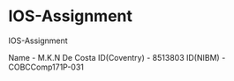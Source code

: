 # IOS-Assignment
IOS-Assignment

Name           - M.K.N De Costa
ID(Coventry)   - 8513803
ID(NIBM)       - COBCComp171P-031




